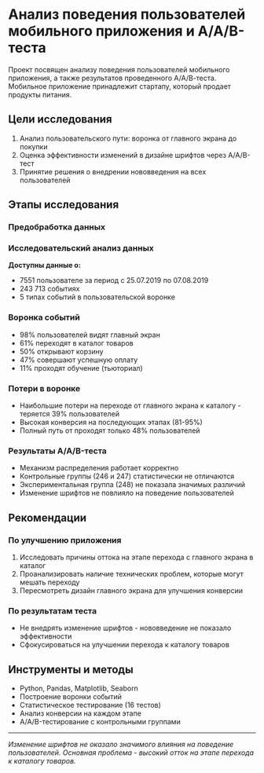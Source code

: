# Анализ поведения пользователей мобильного приложения и A/A/B-теста 

Проект посвящен анализу поведения пользователей мобильного приложения, а также результатов проведенного А/А/В-теста. Мобильное приложение принадлежит стартапу, который продает продукты питания.

##  Цели исследования
1. Анализ пользовательского пути: воронка от главного экрана до покупки
2. Оценка эффективности изменений в дизайне шрифтов через A/A/B-тест
3. Принятие решения о внедрении нововведения на всех пользователей

##  Этапы исследования
### Предобработка данных
### Исследовательский анализ данных 

**Доступны данные о:**
- 7551 пользователе за период с 25.07.2019 по 07.08.2019
- 243 713 событиях 
- 5 типах событий в пользовательской воронке

### Воронка событий
- 98% пользователей видят главный экран
- 61% переходят в каталог товаров 
- 50% открывают корзину
- 47% совершают успешную оплату
- 11% проходят обучение (тьюториал)
 
### Потери в воронке
- Наибольшие потери на переходе от главного экрана к каталогу - теряется 39% пользователей
- Высокая конверсия на последующих этапах (81-95%)
- Полный путь от проходят только 48% пользователей

### Результаты A/A/B-теста
-  Механизм распределения работает корректно
-  Контрольные группы (246 и 247) статистически не отличаются
-  Экспериментальная группа (248) не показала значимых различий
-  Изменение шрифтов не повлияло на поведение пользователей

##  Рекомендации

### По улучшению приложения
1. Исследовать причины оттока на этапе перехода с главного экрана в каталог
2. Проанализировать наличие технических проблем, которые могут мешать переходу
3. Пересмотреть дизайн главного экрана для улучшения конверсии

### По результатам теста
- Не внедрять изменение шрифтов - нововведение не показало эффективности
- Сфокусироваться на улучшении перехода к каталогу товаров

##  Инструменты и методы
- Python, Pandas, Matplotlib, Seaborn
- Построение воронки событий
- Статистическое тестирование (16 тестов)
- Анализ конверсии на каждом этапе
- A/A/B-тестирование с контрольными группами

---
*Изменение шрифтов не оказало значимого влияния на поведение пользователей. Основная проблема - высокий отток на этапе перехода к каталогу товаров.*
